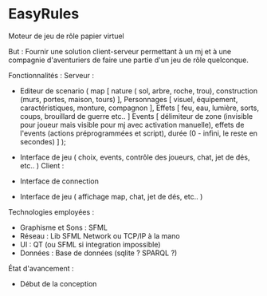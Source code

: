 # EasyRules
Moteur de jeu de rôle papier virtuel

But :
Fournir une solution client-serveur permettant à un mj et à une compagnie d'aventuriers de faire une partie d'un jeu de rôle quelconque.

Fonctionnalités :
Serveur :
  - Editeur de scenario (
                        map [
                            nature ( sol, arbre, roche, trou),
                            construction (murs, portes, maison, tours)
                            ],
                        Personnages [
                            visuel,
                            équipement,
                            caractéristiques,
                            monture,
                            compagnon
                            ],
                        Effets [
                            feu,
                            eau,
                            lumière,
                            sorts,
                            coups,
                            brouillard de guerre
                            etc..
                            ]
                        Events [
                            délimiteur de zone (invisible pour joueur mais visible pour mj avec activation manuelle),
                            effets de l'events (actions préprogrammées et script),
                            durée (0 - infini, le reste en secondes)
                            ]
                        );

  - Interface de jeu  (
                      choix,
                      events,
                      contrôle des joueurs,
                      chat,
                      jet de dés,
                      etc..
                      )
Client :
  - Interface de connection
  - Interface de jeu  (
                      affichage map,
                      chat,
                      jet de dés,
                      etc..
                      )

Technologies employées :
  - Graphisme et Sons : SFML
  - Réseau : Lib SFML Network ou TCP/IP à la mano
  - UI : QT (ou SFML si integration impossible)
  - Données : Base de données (sqlite ? SPARQL ?)

État d'avancement :
 - Début de la conception

